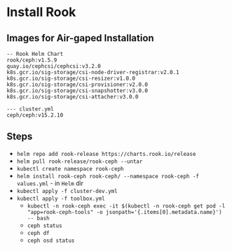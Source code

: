 # Install Rook

## Images for Air-gaped Installation

```
-- Rook Helm Chart
rook/ceph:v1.5.9
quay.io/cephcsi/cephcsi:v3.2.0
k8s.gcr.io/sig-storage/csi-node-driver-registrar:v2.0.1
k8s.gcr.io/sig-storage/csi-resizer:v1.0.0
k8s.gcr.io/sig-storage/csi-provisioner:v2.0.0
k8s.gcr.io/sig-storage/csi-snapshotter:v3.0.0
k8s.gcr.io/sig-storage/csi-attacher:v3.0.0

--- cluster.yml
ceph/ceph:v15.2.10
```

## Steps
- `helm repo add rook-release https://charts.rook.io/release`
- `helm pull rook-release/rook-ceph --untar`
- `kubectl create namespace rook-ceph`
- `helm install rook-ceph rook-ceph/ --namespace rook-ceph -f values.yml` - in `Helm` dir
- `kubectl apply -f cluster-dev.yml`
- `kubectl apply -f toolbox.yml`
  - `kubectl -n rook-ceph exec -it $(kubectl -n rook-ceph get pod -l "app=rook-ceph-tools" -o jsonpath='{.items[0].metadata.name}') -- bash`
  - `ceph status`
  - `ceph df`
  - `ceph osd status`
